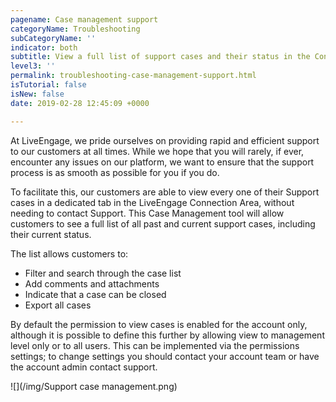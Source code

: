 ```yaml
---
pagename: Case management support
categoryName: Troubleshooting
subCategoryName: ''
indicator: both
subtitle: View a full list of support cases and their status in the Connection Area
level3: ''
permalink: troubleshooting-case-management-support.html
isTutorial: false
isNew: false
date: 2019-02-28 12:45:09 +0000

---
```

At LiveEngage, we pride ourselves on providing rapid and efficient support to our customers at all times. While we hope that you will rarely, if ever, encounter any issues on our platform, we want to ensure that the support process is as smooth as possible for you if you do.

To facilitate this, our customers are able to view every one of their Support cases in a dedicated tab in the LiveEngage Connection Area, without needing to contact Support. This Case Management tool will allow customers to see a full list of all past and current support cases, including their current status.

The list allows customers to:

* Filter and search through the case list
* Add comments and attachments
* Indicate that a case can be closed
* Export all cases

By default the permission to view cases is enabled for the account only, although it is possible to define this further by allowing view to management level only or to all users. This can be implemented via the permissions settings; to change settings you should contact your account team or have the account admin contact support.

![](/img/Support case management.png)
